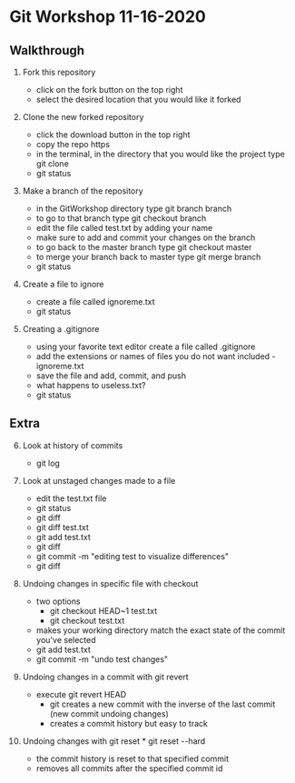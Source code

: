 # Git Workshop 11-16-2020  

## Walkthrough

1. Fork this repository 
   * click on the fork button on the top right
   * select the desired location that you would like it forked
  
2. Clone the new forked repository
   * click the download button in the top right
   * copy the repo https
   * in the terminal, in the directory that you would like the project type git clone <repo https>
   * git status
  
3. Make a branch of the repository
   * in the GitWorkshop directory type git branch <yourname>branch
   * to go to that branch type git checkout <yourname>branch
   * edit the file called test.txt by adding your name
   * make sure to add and commit your changes on the branch
   * to go back to the master branch type git checkout master
   * to merge your branch back to master type git merge <yourname>branch
   * git status
 
4. Create a file to ignore
   * create a file called ignoreme.txt
   * git status
  
5. Creating a .gitignore 
   * using your favorite text editor create a file called .gitignore
   * add the extensions or names of files you do not want included - ignoreme.txt
   * save the file and add, commit, and push
   * what happens to useless.txt?
   * git status

## Extra

6. Look at history of commits
    * git log
    
7. Look at unstaged changes made to a file
    * edit the test.txt file
    * git status
    * git diff
    * git diff test.txt
    * git add test.txt 
    * git diff
    * git commit -m "editing test to visualize differences"
    * git diff
    
8. Undoing changes in specific file with checkout
    * two options 
      * git checkout HEAD~1 test.txt
      * git checkout <id from git log> test.txt
    * makes your working directory match the exact state of the commit you've selected
    * git add test.txt
    * git commit -m "undo test changes"
  
 9. Undoing changes in a commit with git revert
    * execute git revert HEAD
      * git creates a new commit with the inverse of the last commit (new commit undoing changes)
      * creates a commit history but easy to track
      
 10. Undoing changes with git reset
    * git reset --hard <commit id> 
      * the commit history is reset to that specified commit
      * removes all commits after the specified commit id
  
    
